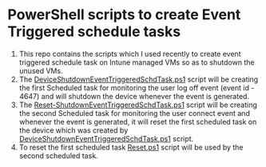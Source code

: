 # PowerShell scripts to create Event Triggered schedule tasks
1. This repo contains the scripts which I used recently to create event triggered schedule task on Intune managed VMs so as to shutdown the unused VMs.
2. The [DeviceShutdownEventTriggeredSchdTask.ps1](https://github.com/ashisharya65/My-PowerShell-Scripts/blob/main/WindowsMachines/ScheduledTask/EventTriggeredSchdTask/DeviceShutdownEventTriggeredSchdTask.ps1) script will be creating the first Scheduled task for monitoring the user log off event (event id - 4647) and will shutdown the device whenever the event is generated.
3. The [Reset-ShutdownEventTriggeredSchdTask.ps1](https://github.com/ashisharya65/My-PowerShell-Scripts/blob/main/WindowsMachines/ScheduledTask/EventTriggeredSchdTask/Reset-ShutdownEventTriggeredSchdTask.ps1) script will be creating the second Scheduled task for monitoring the user connect event and whenever the event is generated, it will reset the first scheduled task on the device which was created by [DeviceShutdownEventTriggeredSchdTask.ps1](https://github.com/ashisharya65/My-PowerShell-Scripts/blob/main/WindowsMachines/ScheduledTask/EventTriggeredSchdTask/DeviceShutdownEventTriggeredSchdTask.ps1) script.
4. To reset the first scheduled task [Reset.ps1](https://github.com/ashisharya65/My-PowerShell-Scripts/blob/main/WindowsMachines/ScheduledTask/EventTriggeredSchdTask/Reset.ps1) script will be used by the second scheduled task.
